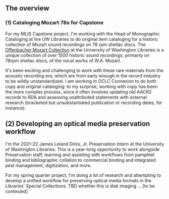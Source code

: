 ## The overview

### (1) Cataloging Mozart 78s for Capstone

For my MLIS Capstone project, I'm working with the Head of Monographic Cataloging at the UW Libraries to do original item cataloging for a historic collection of Mozart sound recordings on 78 rpm shellac discs. The [Offenbacher Mozart Collection](https://www.lib.washington.edu/music/specialcollections/mozart) at the University of Washington Libraries is a unique collection of over 1500 historic sound recordings, primarily on 78rpm shellac discs, of the vocal works of W.A. Mozart.

It's been exciting and challenging to work with these rare materials from the acoustic recording era, which are from early enough in the record industry to be wildly unstandardized. I am working in OCLC Connexion to do both copy and original cataloging: to my surprise, working with copy has been the more complex process, since it often involves updating old AACR2 records to RDA and assessing unattributed statements with external research (bracketed but unsubstantiated publication or recording dates, for instance).

## (2) Developing an optical media preservation workflow

I'm the 2021-22 James Leland Dirks, Jr. Preservation Intern at the University of Washington Libraries. This is a year-long opportunity to work alongside Preservation staff, learning and assisting with workflows from pamphlet binding and bibliographic collation to commercial binding and integrated pest management, digitization, and more.

For my spring quarter project, I'm doing a lot of research and attempting to develop a unified workflow for preserving optical media formats in the Libraries' Special Collections. TBD whether this is disk imaging ... \[to be continued\]
